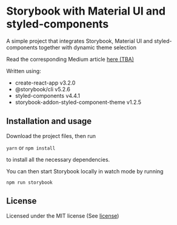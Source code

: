 # Storybook with Material UI and styled-components

A simple project that integrates Storybook, Material UI and styled-components together with dynamic theme selection

Read the corresponding Medium article [here (TBA)]()

Written using:

- create-react-app v3.2.0
- @storybook/cli v5.2.6
- styled-components v4.4.1
- storybook-addon-styled-component-theme v1.2.5

## Installation and usage

Download the project files, then run 

`yarn` or `npm install`

to install all the necessary dependencies.

You can then start Storybook locally in watch mode by running 

`npm run storybook`

## License

Licensed under the MIT license (See [license](LICENSE))
